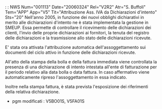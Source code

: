  :  : NWS Num="001113" Date="20060324" Rel="V2R2" Atr="S. Buffoli" Tem="APP" App="V5" Tit="Attribuzione Ass. IVA da Dichiarazioni d'intento" Sts="20"
Nell'anno 2005, in funzione dei nuovi obblighi dichiarativi in merito alle dichiarazioni d'intento
ne è stata implementata la gestione in SMEUP. Essa permette di controllare il ricevimento delle dichiarazioni dei clienti, l'invio delle proprie dichiarazioni ai fornitori, la tenuta del registro delle dichiarazioni e la trasmissione allo stato delle dichiarazioni ricevute.

E' stata ora attivata l'attribuzione automatica dell'assoggettamento sui documenti del ciclo attivo
in funzione delle dichiarazioni ricevute.

All'atto della stampa della bolla e della fattura immediata viene controllata la presenza di una dichiarazione di intento intestata all'ente di fatturazione per il periodo relativo alla data bolla
o data fattura. In caso affermativo viene automaticamente ripreso l'assoggettamento in essa indicato.

Inoltre nella stampa fattura, è stata prevista l'esposizione dei riferimenti della relativa dichiarazione.

* pgm modificati :  V5BO01S, V5FA01S
